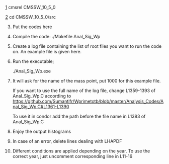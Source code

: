 <a href="1">1</a> cmsrel CMSSW_10_5_0

<a href="2">2</a> cd CMSSW_10_5_0/src

3. Put the codes here

4. Compile the code:
   ./Makefile Anal_Sig_Wp

5. Create a log file containing the list of root files you want to run the code on. An example file is given here. 

6. Run the executable; 

   ./Anal_Sig_Wp.exe

7. It will ask for the name of the mass point, put 1000 for this example file. 

   If you want to use the full name of the log file, change L1359-1393 of Anal_Sig_Wp.C according to https://github.com/Sumantifr/Wprimetotb/blob/master/Analysis_Codes/Anal_Sig_Wp.C#L1361-L1390

   To use it in condor add the path before the file name in L1383 of Anal_Sig_Wp.C

8. Enjoy the output histograms

9. In case of an error, delete lines dealing with LHAPDF

10. Different conditions are applied depending on the year. To use the correct year, just uncomment corresponding line in L11-16
